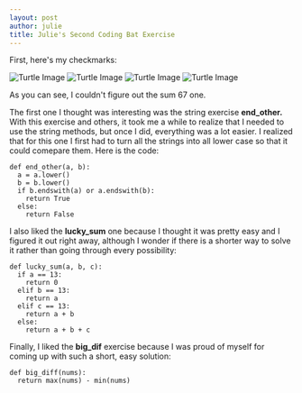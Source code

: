 ```yaml
---
layout: post
author: julie
title: Julie's Second Coding Bat Exercise
---
```


First, here's my checkmarks:

![Turtle Image](http://i.imgur.com/JuPqneq.png)
![Turtle Image](http://i.imgur.com/Baj9FiR.png)
![Turtle Image](http://i.imgur.com/mQaRugX.png)
![Turtle Image](http://i.imgur.com/QogGbkv.png)

As you can see, I couldn't figure out the sum 67 one. 

The first one I thought was interesting was the string exercise **end_other.** With this exercise and others, it took me a while to realize that I needed to use the string methods, but once I did, everything was a lot easier. I realized that for this one I first had to turn all the strings into all lower case so that it could comepare them.  Here is the code:


```
def end_other(a, b):
  a = a.lower()
  b = b.lower()
  if b.endswith(a) or a.endswith(b):
    return True
  else:
    return False  
```


I also liked the **lucky_sum** one because I thought it was pretty easy and I figured it out right away, although I wonder if there is a shorter way to solve it rather than going through every possibility:


```
def lucky_sum(a, b, c):
  if a == 13:
    return 0
  elif b == 13:
    return a
  elif c == 13:
    return a + b
  else:
    return a + b + c 
```

Finally, I liked the **big_dif** exercise because I was proud of myself for coming up with such a short, easy solution:

```
def big_diff(nums):
  return max(nums) - min(nums) 
```



